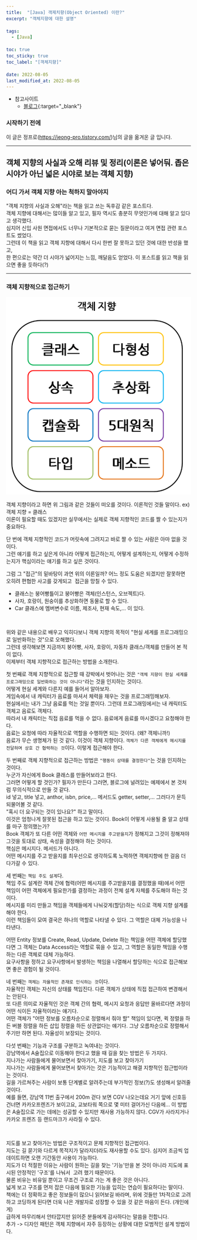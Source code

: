 ```yaml
---
title:  "[Java] 객제치향(Object Oriented) 이란?"
excerpt: "객체지향에 대한 설명"

tags:
  - [Java]

toc: true
toc_sticky: true
toc_label: "[객체지향]"
 
date: 2022-08-05
last_modified_at: 2022-08-05
---
```


- 참고사이트
  - [블로그](https://jeong-pro.tistory.com/189){:target="_blank"}


### 시작하기 전에

이 글은 정프로(https://jeong-pro.tistory.com/)님의 글을 옮겨온 글 입니다.

<hr/>


## 객체 지향의 사실과 오해 리뷰 및 정리(이론은 넣어둬. 좁은 시야가 아닌 넓은 시야로 보는 객체 지향)

### 어디 가서 객체 지향 아는 척하지 말아야지
"객체 지향의 사실과 오해"라는 책을 읽고 쓰는 독후감 같은 포스트다. <br>
객체 지향에 대해서는 많이들 알고 있고, 필자 역시도 충분히 무엇인가에 대해 알고 있다고 생각했다. <br>
심지어 신입 사원 면접에서도 너무나 기본적으로 묻는 질문이라고 여겨 면접 관련 포스트도 썼었다. <br>
그런데 이 책을 읽고 객체 지향에 대해서 다시 한번 잘 못하고 있던 것에 대한 반성을 했고, <br>
한 편으로는 약간 더 시야가 넓어지는 느낌, 깨달음도 얻었다. 이 포스트를 읽고 책을 읽으면 좋을 듯하다(?) <br>

<hr/>

### 객체 지향적으로 접근하기

![OOP](/assets/image/java/Java_OOP_01.PNG)

객체 지향이라고 하면 위 그림과 같은 것들이 떠오를 것이다. 이론적인 것들 말이다. ex) 객체 지향 = 클래스 <br>
이론이 필요할 때도 있겠지만 실무에서는 실제로 객체 지향적인 코드를 짤 수 있는지가 중요하다.
<br>

단 번에 객체 지향적인 코드가 머릿속에 그려지고 바로 짤 수 있는 사람은 아마 없을 것이다. <br>
그런 얘기를 하고 싶은게 아니라 어떻게 접근하는지, 어떻게 설계하는지, 어떻게 수정하는지가 핵심이라는 얘기를 하고 싶은 것이다. 

그럼 그 "접근"의 밑바탕이 과연 위의 이론일까? 어느 정도 도움은 되겠지만 잘못하면 오히려 편협한 사고를 갖게되고  접근을 망칠 수 있다. <br>

- 클래스는 붕어빵틀이고 붕어빵은 객체(인스턴스, 오브젝트)다. 
- 사자, 호랑이, 원숭이를 추상화하면 동물로 할 수 있다.
- Car 클래스에 멤버변수로 이름, 제조사, 현재 속도,... 이 있다. 

<br>

위와 같은 내용으로 배우고 익히다보니 객체 지향의 목적이 "현실 세계를 프로그래밍으로 일반화하는 것"으로 오해했다. <br>
그런데 생각해보면 지금까지 붕어빵, 사자, 호랑이, 자동차 클래스/객체를 만들어 본 적이 없다. <br>
이제부터 객체 지향적으로 접근하는 방법을 소개한다. <br>



첫 번째로 객체 지향적으로 접근할 때 강박에서 벗어나는 것은 `"객체 지향이 현실 세계를 프로그래밍으로 일반화하는 것이 아니다"`라는 것을 인지하는 것이다. <br>
어떻게 현실 세계와 다른지 예를 들어서 알아보자. <br>
게임속에서 내 캐릭터가 음료를 마셔서 체력을 채우는 것을 프로그래밍해보자. <br>
현실에서는 내가 그냥 음료를 먹는 것일 뿐이다. 그런데 프로그래밍에서는 내 캐릭터도 객체고 음료도 객체다. <br>
따라서 내 캐릭터는 직접 음료를 먹을 수 없다. 음료에게 음료를 마시겠다고 요청해야 한다. <br>
음료는 요청에 따라 자율적으로 역할을 수행하면 되는 것이다. (왜? 객체니까!) <br>
음료가 무슨 생명체가 된 것 같다. 이것이 객체 지향이다. `객체가 다른 객체에게 메시지를 전달하며 상호 간 협력하는 것`이다. 이렇게 접근해야 한다. 



두 번째로 객체 지향적으로 접근하는 방법은 `"행동이 상태를 결정한다"`는 것을 인지하는 것이다. <br>
누군가 자신에게 Book 클래스를 만들어보라고 한다. <br>
그러면 어떻게 할 것인가? 필자가 만든다 그러면, 블로그에 널려있는 예제에서 본 것처럼 무의식적으로 만들 것 같다. <br>
id 넣고, title 넣고, anthor, isbn, price,... 메서드도 getter, setter,... 그러다가 문득 되물어볼 것 같다. <br>
"혹시 더 요구되는 것이 있나요?" 하고 말이다. <br>
이것은 엄청나게 잘못된 접근을 하고 있는 것이다. Book이 어떻게 사용될 줄 알고 상태를 마구 정의했는가? <br>
Book 객체가 또 다른 어떤 객체와 `어떤 메시지를 주고받을지`가 정해지고 그것이 정해져야 그것을 토대로 상태, 속성을 결정해야 하는 것이다. <br>
핵심은 메시지다. 메서드가 아니다. <br>
어떤 메시지를 주고 받을지를 최우선으로 생각하도록 노력하면 객체지향에 한 걸음 더 다가갈 수 있다. <br>



세 번째는 `책임 주도 설계`다. <br>
책임 주도 설계란 객체 간에 협력(어떤 메시지를 주고받을지를 결정했을 때)에서 어떤 책임이 어떤 객체에게 필요한가를 결정하는 과정이 전체 설계 자체를 주도해야 하는 것이다. <br>
메시지를 미리 만들고 책임을 객체들에게 나눠갖게(할당)하는 식으로 객체 지향 설계를 해야 한다. <br>
이런 책임들이 모여 결국은 하나의 역할로 나타낼 수 있다. 그 역할은 대체 가능성을 나타낸다.

어떤 Entity 정보를 Create, Read, Update, Delete 하는 책임을 어떤 객체에 할당했다면 그 객체는 Data Access라는 역할로 묶을 수 있고, 그 역할은 동일한 책임을 수행하는 다른 객체로 대체 가능하다. <br>
요구사항을 정하고 요구사항에서 발생하는 책임을 나열해서 할당하는 식으로 접근해보면 좋은 경험이 될 것이다. <br>



네 번째는 `객체는 자율적인 존재로 인식하는 것`이다. <br>
자율적인 객체는 자신의 상태를 책임진다. 다른 객체가 상태에 직접 접근하여 변경해서는 안된다. <br>
또 다른 의미로 자율적인 것은 객체 간의 협력, 메시지 요청과 응답만 올바르다면 과정이 어떤 식이든 자율적이라는 얘기다. <br>
어떤 객체가 "어떤 정보를 오름차순으로 정렬해서 줘야 할" 책임이 있다면, 퀵 정렬을 하든 버블 정렬을 하든 삽입 정렬을 하든 상관없다는 얘기다. 그냥 오름차순으로 정렬해서 주기만 하면 된다. 자율성이 보장되는 것이다. <br>



다섯 번째는 기능과 구조를 구분하고 녹여내는 것이다. <br>
강남역에서 A술집으로 이동해야 한다고 했을 때 길을 찾는 방법은 두 가지다. <br>
지나가는 사람들에게 물어보면서 찾아가기, 지도를 보고 찾아가기 <br>
지나가는 사람들에게 물어보면서 찾아가는 것은 기능적이고 해결 지향적인 접근법이라는 것이다. <br>
길을 가르쳐주는 사람이 보통 단계별로 알려주는데 부가적인 정보(?)도 생성해서 알려줄 것이다. <br>
예를 들면, 강남역 11번 출구에서 200m 걷다 보면 CGV 나오는데요 거기 앞에 신호등 건너면 카카오프렌즈가 보이고요, 교보타워 쪽으로 몇 미터 걸어가신 다음에...
이 방법은 A술집으로 가는 데에는 성공할 수 있지만 재사용 가능하지 않다. CGV가 사라지거나 카카오 프렌즈 등 랜드마크가 사라질 수 있다. <br>

<br>

지도를 보고 찾아가는 방법은 구조적이고 문제 지향적인 접근법이다. <br>
지도는 길 묻기와 다르게 목적지가 달라지더라도 재사용할 수도 있다. 심지어 조금씩 업데이트하면 오랜 기간동안 사용이 가능하다. <br>
지도가 더 적절한 이유는 사람이 원하는 길을 찾는 '기능'만을 본 것이 아니라 지도에 표시된 안정적인 '구조'를 나눠서  고려 했기 때문이다. <br>
물론 비유는 비유일 뿐이고 무조건 구조로 가는 게 좋은 것은 아니다. <br>
넓게 보고 구조를 먼저 잡은 다음에 필요한 기능을 입히는 연습이 필요하다는 말이다. <br>
책에는 더 정확하고 좋은 정보들이 많으니 읽어보길 바라며, 위에 것들만 1차적으로 고려하고 코딩하게 된다면 더욱 나은 개발자로 성장할 수 있을 것 같은 마음이 든다. (개인에게) <br>
급하게 마무리해서 안타깝지만 읽어준 분들에게 감사하다는 말씀을 전합니다. <br>
추가 -> 디자인 패턴은 객체 지향에서 자주 등장하는 상황에 대한 모범적인 설계 방법이다. <br>